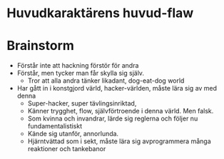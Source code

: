 Huvudkaraktärens huvud-flaw
===========================

Brainstorm
==========

* Förstår inte att hackning förstör för andra
* Förstår, men tycker man får skylla sig själv. 
  * Tror att alla andra tänker likadant, dog-eat-dog world
* Har gått in i konstgjord värld, hacker-världen, måste lära sig av med denna  
  * Super-hacker, super tävlingsinriktad, 
  * Känner trygghet, flow, självförtroende i denna värld. Men falsk.
  * Som kvinna och invandrar, lärde sig reglerna och följer nu fundamentalistiskt
  * Kände sig utanför, annorlunda. 
  * Hjärntvättad som i sekt, måste lära sig avprogrammera många reaktioner och tankebanor
  